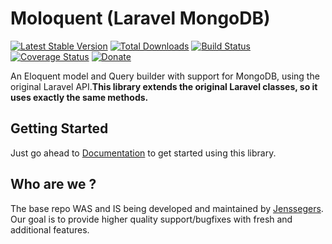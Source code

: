 Moloquent (Laravel MongoDB)
=============================


[![Latest Stable Version](http://img.shields.io/github/release/moloquent/moloquent.svg)](https://packagist.org/packages/jenssegers/mongodb)
[![Total Downloads](http://img.shields.io/packagist/dm/moloquent/moloquent.svg)](https://packagist.org/packages/moloquent/moloquent)
[![Build Status](http://img.shields.io/travis/moloquent/moloquent.svg)](https://travis-ci.org/moloquent/moloquent)
[![Coverage Status](http://img.shields.io/coveralls/moloquent/moloquent.svg)](https://coveralls.io/r/moloquent/moloquent?branch=master)
[![Donate](https://img.shields.io/badge/donate-paypal-blue.svg)](https://www.paypal.me/jenssegers)

An Eloquent model and Query builder with support for MongoDB, using the original Laravel API.**This library extends the original Laravel classes, so it uses exactly the same methods.**  

Getting Started
----------------
Just go ahead to [Documentation](https://moloquent.github.io) to get started using this library.


Who are we ?
-------------
The base repo WAS and IS being developed and maintained by [Jenssegers](https://github.com/jenssegers/laravel-mongodb).
Our goal is to provide higher quality support/bugfixes with fresh and additional features.
